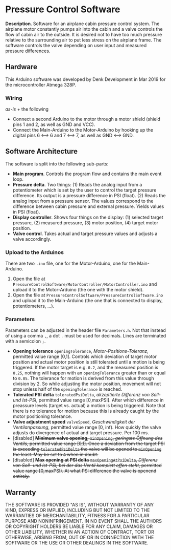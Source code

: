 # Pressure Control Software

**Description**. Software for an airplane cabin pressure control system. The airplane motor constantly pumps air into the cabin and a valve controls the flow of cabin air to the outside. It is desired not to have too much pressure relative to the surrounding air to put less stress on the airplane frame. The software controls the valve depending on user input and measured pressure differences.

## Hardware

This Arduino software was developed by Denk Development in Mar 2019 for the microcontroller Atmega 328P.

### Wiring

_as-is_ + the following
* Connect a second Arduino to the motor through a motor shield (shield pins 1 and 2, as well as GND and VCC).
* Connect the Main-Arduino to the Motor-Arduino by hooking up the digital pins 6 <--> 6 and 7 <--> 7, as well as GND <--> GND.

## Software Architecture

The software is split into the following sub-parts:

* **Main program**. Controls the program flow and contains the main event loop.
* **Pressure delta**. Two things: (1) Reads the analog input from a potentiometer which is set by the user to control the target pressure difference. Its output is a pressure difference in PSI (float). (2) Reads the analog input from a pressure sensor. The values correspond to the difference between cabin pressure and external pressure. Yields values in PSI (float).
* **Display controller**. Shows four things on the display: (1) selected target pressure, (2) measured pressure, (3) motor position, (4) target motor position.
* **Valve control**. Takes actual and target pressure values and adjusts a valve accordingly.

### Upload to the Arduinos

There are two `.ino` file, one for the Motor-Arduino, one for the Main-Arduino.

1. Open the file at `PressureControlSoftware/MotorController/MotorController.ino` and upload it to the Motor-Arduino (the one with the motor shield).
2. Open the file at `PressureControlSoftware/PressureControlSoftware.ino` and upload it to the Main-Arduino (the one that is connected to display, potentiometers, ...).

### Parameters

Parameters can be adjusted in the header file `Parameters.h`. Not that instead of using a comma `,`, a dot `.` must be used for decimals. Lines are terminated with a semicolon `;`. 

* **Opening tolerance** `openingTolerance`, _Motor-Positions-Toleranz_, permitted value range [0,1]. Controls which deviation of target motor position and actual motor position is still tolerated until a motion is being triggered. If the motor target is e.g. `0.2`, and the measured position is `0.25`, nothing will happen with an `openingTolerance` greater than or equal to `0.05`. The tolerance for motion is derived from this value through division by 2. So while adjusting the motor position, movement will not stop unless half of the `openingTolerance` is reached.
* **Tolerated PSI delta** `toleratedPsiDelta`, _akzeptierte Differenz von Soll- und Ist-PSI_, permitted value range [0,maxPSI]. After which difference in preassure levels (target vs. actual) a motion is being triggered. Note that there is no tolerance for motion because this is already caught by the motor positioning tolerance.
* **Valve adjustment speed** `valveSpeed`, _Geschwindigkeit der Ventilanpassung_, permitted value range [0, inf). How quickly the valve adjusts do divergence of actual and target pressure. Per 100 ms.
* [disabled] ~~**Minimum valve opening**, `minOpening`, _geringste Öffnung des Ventils_, permitted value range [0,1]. Once a deviation from the target PSI is exceeding `toleratedPsiDelta` the valve will be opened to `minOpening` the least. May be set to `0` when in doubt.~~
* [disabled] ~~**Max opening at PSI delta** `maxOpeningAtPsiDelta`, _Differenz von Soll- und Ist-PSI, bei der das Ventil komplett offen steht_, permitted value range [0,maxPSI). At what PSI difference the valve is openend entirely.~~

## Warranty

THE SOFTWARE IS PROVIDED "AS IS", WITHOUT WARRANTY OF ANY KIND, EXPRESS OR IMPLIED, INCLUDING BUT NOT LIMITED TO THE WARRANTIES OF MERCHANTABILITY, FITNESS FOR A PARTICULAR PURPOSE AND NONINFRINGEMENT. IN NO EVENT SHALL THE AUTHORS OR COPYRIGHT HOLDERS BE LIABLE FOR ANY CLAIM, DAMAGES OR OTHER LIABILITY, WHETHER IN AN ACTION OF CONTRACT, TORT OR OTHERWISE, ARISING FROM, OUT OF OR IN CONNECTION WITH THE SOFTWARE OR THE USE OR OTHER DEALINGS IN THE SOFTWARE.
